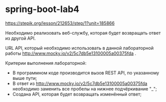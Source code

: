 # spring-boot-lab4
https://stepik.org/lesson/212653/step/1?unit=185866

Необходимо реализовать веб-службу, которая будет возвращать ответ из другой API.

URL API, который необходимо использовать в данной лабораторной работы http://www.mocky.io/v2/5c7db5e13100005a00375fda .

Критерии выполнения лабораторной:

- В программном коде производится вызов REST API, по указанному выше пути;
- В ответ из http://www.mocky.io/v2/5c7db5e13100005a00375fda необходимо заменить все пробелы на нижнее подчёркивание "_";
- Создана API, которая будет возвращать изменённый ответ;
